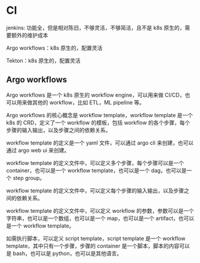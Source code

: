 # CI

jenkins: 功能全，但是相对陈旧，不够灵活，不够简洁，且不是 k8s 原生的，需要额外的维护成本

Argo workflows：k8s 原生的，配置灵活

Tekton：k8s 原生的，配置灵活

## Argo workflows

Argo workflows 是一个 k8s 原生的 workflow engine，可以用来做 CI/CD，也可以用来做其他的 workflow，比如 ETL，ML pipeline 等。

Argo workflows 的核心概念是 workflow template，workflow template 是一个 k8s 的 CRD，定义了一个 workflow 的模板，包括 workflow 的各个步骤，每个步骤的输入输出，以及步骤之间的依赖关系。

workflow template 的定义是一个 yaml 文件，可以通过 argo cli 来创建，也可以通过 argo web ui 来创建。

workflow template 的定义文件中，可以定义多个步骤，每个步骤可以是一个 container，也可以是一个 workflow template，也可以是一个 dag，也可以是一个 step group。

workflow template 的定义文件中，可以定义每个步骤的输入输出，以及步骤之间的依赖关系。

workflow template 的定义文件中，可以定义 workflow 的参数，参数可以是一个字符串，也可以是一个数组，也可以是一个 map，也可以是一个 artifact，也可以是一个 workflow template。

如需执行脚本，可以定义 script template，script template 是一个 workflow template，其中只有一个步骤，步骤的 container 是一个脚本，脚本的内容可以是 bash，也可以是 python，也可以是其他语言。
